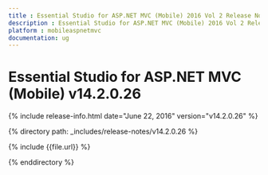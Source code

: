 ```yaml
---
title : Essential Studio for ASP.NET MVC (Mobile) 2016 Vol 2 Release Notes
description : Essential Studio for ASP.NET MVC (Mobile) 2016 Vol 2 Release Notes
platform : mobileaspnetmvc
documentation: ug
---
```


# Essential Studio for ASP.NET MVC (Mobile) v14.2.0.26

{% include release-info.html date="June 22, 2016" version="v14.2.0.26" %} 

{% directory path: _includes/release-notes/v14.2.0.26 %}

{% include {{file.url}} %}

{% enddirectory %}